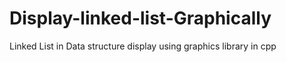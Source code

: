 # Display-linked-list-Graphically
Linked List in Data structure display using graphics library in cpp
